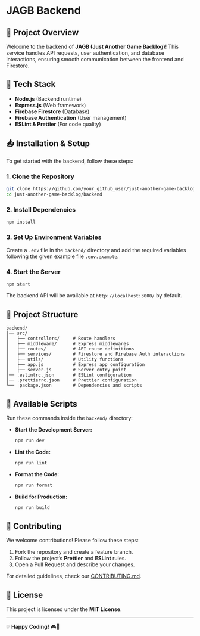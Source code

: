 # JAGB Backend

## 📌 Project Overview

Welcome to the backend of **JAGB (Just Another Game Backlog)**! This service handles API requests, user authentication,
and database interactions, ensuring smooth communication between the frontend and Firestore.

## 🚀 Tech Stack

- **Node.js** (Backend runtime)
- **Express.js** (Web framework)
- **Firebase Firestore** (Database)
- **Firebase Authentication** (User management)
- **ESLint & Prettier** (For code quality)

## 📥 Installation & Setup

To get started with the backend, follow these steps:

### 1. Clone the Repository

```sh
git clone https://github.com/your_github_user/just-another-game-backlog.git
cd just-another-game-backlog/backend
```

### 2. Install Dependencies

```sh
npm install
```

### 3. Set Up Environment Variables

Create a `.env` file in the `backend/` directory and add the required variables following the given example
file `.env.example`.

### 4. Start the Server

```sh
npm start
```

The backend API will be available at `http://localhost:3000/` by default.

## 📂 Project Structure

```
backend/
│── src/
│   ├── controllers/     # Route handlers
│   ├── middleware/      # Express middlewares
│   ├── routes/          # API route definitions
│   ├── services/        # Firestore and Firebase Auth interactions
│   ├── utils/           # Utility functions
│   ├── app.js           # Express app configuration
│   ├── server.js        # Server entry point
│── .eslintrc.json       # ESLint configuration
│── .prettierrc.json     # Prettier configuration
└──  package.json        # Dependencies and scripts
```

## 🚦 Available Scripts

Run these commands inside the `backend/` directory:

- **Start the Development Server:**
  ```sh
  npm run dev
  ```
- **Lint the Code:**
  ```sh
  npm run lint
  ```
- **Format the Code:**
  ```sh
  npm run format
  ```
- **Build for Production:**
  ```sh
  npm run build
  ```

## 🌟 Contributing

We welcome contributions! Please follow these steps:

1. Fork the repository and create a feature branch.
2. Follow the project’s **Prettier** and **ESLint** rules.
3. Open a Pull Request and describe your changes.

For detailed guidelines, check our [CONTRIBUTING.md](../docs/CONTRIBUTING.md).

## 📜 License

This project is licensed under the **MIT License**.

---

💡 **Happy Coding!** 🎮🚀
